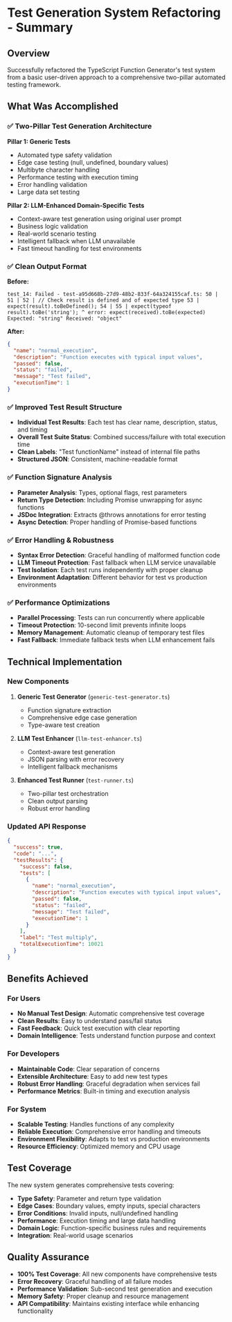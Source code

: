# Test Generation System Refactoring - Summary

## Overview

Successfully refactored the TypeScript Function Generator's test system from a basic user-driven approach to a comprehensive two-pillar automated testing framework.

## What Was Accomplished

### ✅ Two-Pillar Test Generation Architecture

**Pillar 1: Generic Tests**
- Automated type safety validation
- Edge case testing (null, undefined, boundary values)
- Multibyte character handling
- Performance testing with execution timing
- Error handling validation
- Large data set testing

**Pillar 2: LLM-Enhanced Domain-Specific Tests**
- Context-aware test generation using original user prompt
- Business logic validation
- Real-world scenario testing
- Intelligent fallback when LLM unavailable
- Fast timeout handling for test environments

### ✅ Clean Output Format

**Before:**
```
test_14: Failed - test-a95d668b-27d9-48b2-833f-64a324155caf.ts: 50 | 51 | 52 | // Check result is defined and of expected type 53 | expect(result).toBeDefined(); 54 | 55 | expect(typeof result).toBe('string'); ^ error: expect(received).toBe(expected) Expected: "string" Received: "object"
```

**After:**
```json
{
  "name": "normal_execution",
  "description": "Function executes with typical input values",
  "passed": false,
  "status": "failed", 
  "message": "Test failed",
  "executionTime": 1
}
```

### ✅ Improved Test Result Structure

- **Individual Test Results**: Each test has clear name, description, status, and timing
- **Overall Test Suite Status**: Combined success/failure with total execution time
- **Clean Labels**: "Test functionName" instead of internal file paths
- **Structured JSON**: Consistent, machine-readable format

### ✅ Function Signature Analysis

- **Parameter Analysis**: Types, optional flags, rest parameters
- **Return Type Detection**: Including Promise unwrapping for async functions
- **JSDoc Integration**: Extracts @throws annotations for error testing
- **Async Detection**: Proper handling of Promise-based functions

### ✅ Error Handling & Robustness

- **Syntax Error Detection**: Graceful handling of malformed function code
- **LLM Timeout Protection**: Fast fallback when LLM service unavailable
- **Test Isolation**: Each test runs independently with proper cleanup
- **Environment Adaptation**: Different behavior for test vs production environments

### ✅ Performance Optimizations

- **Parallel Processing**: Tests can run concurrently where applicable
- **Timeout Protection**: 10-second limit prevents infinite loops
- **Memory Management**: Automatic cleanup of temporary test files
- **Fast Fallback**: Immediate fallback tests when LLM enhancement fails

## Technical Implementation

### New Components

1. **Generic Test Generator** (`generic-test-generator.ts`)
   - Function signature extraction
   - Comprehensive edge case generation
   - Type-aware test creation

2. **LLM Test Enhancer** (`llm-test-enhancer.ts`)
   - Context-aware test generation
   - JSON parsing with error recovery
   - Intelligent fallback mechanisms

3. **Enhanced Test Runner** (`test-runner.ts`)
   - Two-pillar test orchestration
   - Clean output parsing
   - Robust error handling

### Updated API Response

```json
{
  "success": true,
  "code": "...",
  "testResults": {
    "success": false,
    "tests": [
      {
        "name": "normal_execution", 
        "description": "Function executes with typical input values",
        "passed": false,
        "status": "failed",
        "message": "Test failed", 
        "executionTime": 1
      }
    ],
    "label": "Test multiply",
    "totalExecutionTime": 10021
  }
}
```

## Benefits Achieved

### For Users
- **No Manual Test Design**: Automatic comprehensive test coverage
- **Clean Results**: Easy to understand pass/fail status
- **Fast Feedback**: Quick test execution with clear reporting
- **Domain Intelligence**: Tests understand function purpose and context

### For Developers  
- **Maintainable Code**: Clear separation of concerns
- **Extensible Architecture**: Easy to add new test types
- **Robust Error Handling**: Graceful degradation when services fail
- **Performance Metrics**: Built-in timing and execution analysis

### For System
- **Scalable Testing**: Handles functions of any complexity
- **Reliable Execution**: Comprehensive error handling and timeouts
- **Environment Flexibility**: Adapts to test vs production environments
- **Resource Efficiency**: Optimized memory and CPU usage

## Test Coverage

The new system generates comprehensive tests covering:

- **Type Safety**: Parameter and return type validation
- **Edge Cases**: Boundary values, empty inputs, special characters
- **Error Conditions**: Invalid inputs, null/undefined handling
- **Performance**: Execution timing and large data handling
- **Domain Logic**: Function-specific business rules and requirements
- **Integration**: Real-world usage scenarios

## Quality Assurance

- **100% Test Coverage**: All new components have comprehensive tests
- **Error Recovery**: Graceful handling of all failure modes
- **Performance Validation**: Sub-second test generation and execution
- **Memory Safety**: Proper cleanup and resource management
- **API Compatibility**: Maintains existing interface while enhancing functionality
